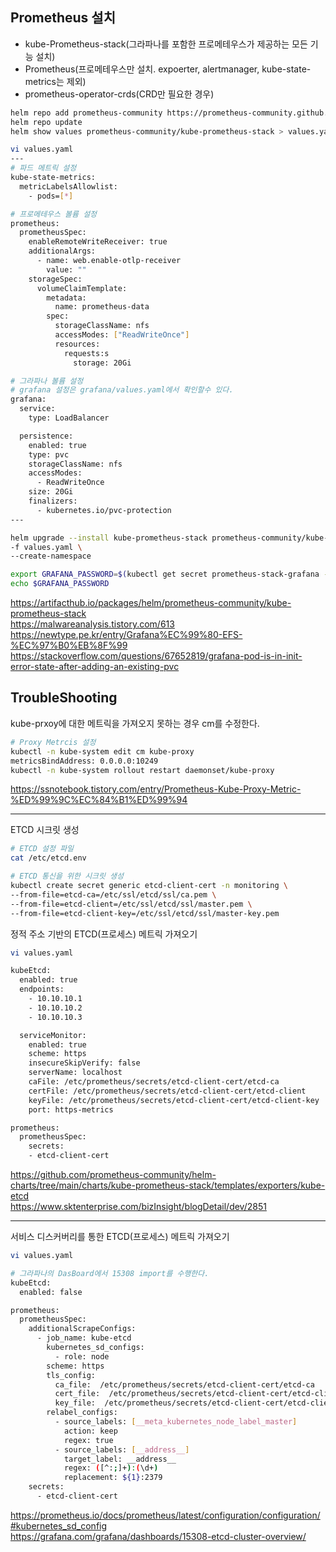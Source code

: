 ## Prometheus 설치
- kube-Prometheus-stack(그라파나를 포함한 프로메테우스가 제공하는 모든 기능 설치)
- Prometheus(프로메테우스만 설치. expoerter, alertmanager, kube-state-metrics는 제외)
- prometheus-operator-crds(CRD만 필요한 경우)

```sh
helm repo add prometheus-community https://prometheus-community.github.io/helm-charts
helm repo update
helm show values prometheus-community/kube-prometheus-stack > values.yaml 

vi values.yaml
---
# 파드 메트릭 설정
kube-state-metrics:
  metricLabelsAllowlist:
    - pods=[*]

# 프로메테우스 볼륨 설정
prometheus:
  prometheusSpec:
    enableRemoteWriteReceiver: true
    additionalArgs:
      - name: web.enable-otlp-receiver
        value: "" 
    storageSpec: 
      volumeClaimTemplate:
        metadata:
          name: prometheus-data
        spec:
          storageClassName: nfs
          accessModes: ["ReadWriteOnce"]
          resources:
            requests:s
              storage: 20Gi

# 그라파나 볼륨 설정
# grafana 설정은 grafana/values.yaml에서 확인할수 있다.
grafana:
  service:
    type: LoadBalancer

  persistence:
    enabled: true
    type: pvc
    storageClassName: nfs
    accessModes:
      - ReadWriteOnce
    size: 20Gi    
    finalizers:
      - kubernetes.io/pvc-protection
---

helm upgrade --install kube-prometheus-stack prometheus-community/kube-prometheus-stack \
-f values.yaml \
--create-namespace

export GRAFANA_PASSWORD=$(kubectl get secret prometheus-stack-grafana -n monitoring -o jsonpath="{.data.admin-password}" | base64 -d)
echo $GRAFANA_PASSWORD
```
https://artifacthub.io/packages/helm/prometheus-community/kube-prometheus-stack  
https://malwareanalysis.tistory.com/613
https://newtype.pe.kr/entry/Grafana%EC%99%80-EFS-%EC%97%B0%EB%8F%99  
https://stackoverflow.com/questions/67652819/grafana-pod-is-in-init-error-state-after-adding-an-existing-pvc  

## TroubleShooting 
kube-prxoy에 대한 메트릭을 가져오지 못하는 경우 cm를 수정한다.
```sh
# Proxy Metrcis 설정
kubectl -n kube-system edit cm kube-proxy
metricsBindAddress: 0.0.0.0:10249
kubectl -n kube-system rollout restart daemonset/kube-proxy
```
https://ssnotebook.tistory.com/entry/Prometheus-Kube-Proxy-Metric-%ED%99%9C%EC%84%B1%ED%99%94  

---

ETCD 시크릿 생성
```sh
# ETCD 설정 파일 
cat /etc/etcd.env

# ETCD 통신을 위한 시크릿 생성
kubectl create secret generic etcd-client-cert -n monitoring \
--from-file=etcd-ca=/etc/ssl/etcd/ssl/ca.pem \
--from-file=etcd-client=/etc/ssl/etcd/ssl/master.pem \
--from-file=etcd-client-key=/etc/ssl/etcd/ssl/master-key.pem
```

정적 주소 기반의 ETCD(프로세스) 메트릭 가져오기
```sh
vi values.yaml

kubeEtcd:
  enabled: true
  endpoints:
    - 10.10.10.1
    - 10.10.10.2
    - 10.10.10.3

  serviceMonitor:
    enabled: true
    scheme: https
    insecureSkipVerify: false
    serverName: localhost
    caFile: /etc/prometheus/secrets/etcd-client-cert/etcd-ca
    certFile: /etc/prometheus/secrets/etcd-client-cert/etcd-client
    keyFile: /etc/prometheus/secrets/etcd-client-cert/etcd-client-key
    port: https-metrics

prometheus:
  prometheusSpec:
    secrets:
    - etcd-client-cert
```
https://github.com/prometheus-community/helm-charts/tree/main/charts/kube-prometheus-stack/templates/exporters/kube-etcd    
https://www.sktenterprise.com/bizInsight/blogDetail/dev/2851

---

서비스 디스커버리를 통한 ETCD(프로세스) 메트릭 가져오기
```sh
vi values.yaml

# 그라파나의 DasBoard에서 15308 import를 수행한다.
kubeEtcd:
  enabled: false

prometheus:
  prometheusSpec:
    additionalScrapeConfigs:
      - job_name: kube-etcd
        kubernetes_sd_configs:
          - role: node
        scheme: https
        tls_config:
          ca_file:  /etc/prometheus/secrets/etcd-client-cert/etcd-ca
          cert_file:  /etc/prometheus/secrets/etcd-client-cert/etcd-client
          key_file:  /etc/prometheus/secrets/etcd-client-cert/etcd-client-key
        relabel_configs:
          - source_labels: [__meta_kubernetes_node_label_master]
            action: keep
            regex: true
          - source_labels: [__address__]
            target_label: __address__
            regex: ([^:;]+):(\d+)
            replacement: ${1}:2379
    secrets:
      - etcd-client-cert
```
https://prometheus.io/docs/prometheus/latest/configuration/configuration/#kubernetes_sd_config  
https://grafana.com/grafana/dashboards/15308-etcd-cluster-overview/  
